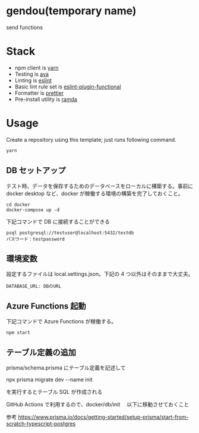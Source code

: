 # gendou(temporary name)

send functions

# Stack

- npm client is [yarn](https://github.com/yarnpkg/yarn)
- Testing is [ava](https://github.com/avajs/ava)
- Linting is [eslint](https://github.com/eslint/eslint)
- Basic lint rule set is [eslint-plugin-functional](https://github.com/jonaskello/eslint-plugin-functional)
- Formatter is [prettier](https://github.com/prettier/prettier)
- Pre-install utility is [ramda](https://github.com/ramda/ramda)

# Usage

Create a repository using this template; just runs following command.

```bash
yarn
```

## DB セットアップ

テスト時、データを保存するためのデータベースをローカルに構築する。事前に docker desktop など、docker が稼働する環境の構築を完了しておくこと。

```
cd docker
docker-compose up -d
```

下記コマンドで DB に接続することができる

```
psql postgresql://testuser@localhost:5432/testdb
パスワード：testpassword
```

## 環境変数

設定するファイルは local.settings.json。下記の 4 つ以外はそのままで大丈夫。

```
DATABASE_URL: DBのURL
```

## Azure Functions 起動

下記コマンドで Azure Functions が稼働する。

```
npm start
```

## テーブル定義の追加

prisma/schema.prisma にテーブル定義を記述して

npx prisma migrate dev --name init

を実行するとテーブル SQL が作成される

GitHub Actions で利用するので、docker/db/init 　以下に移動させておくこと

参考
https://www.prisma.io/docs/getting-started/setup-prisma/start-from-scratch-typescript-postgres
